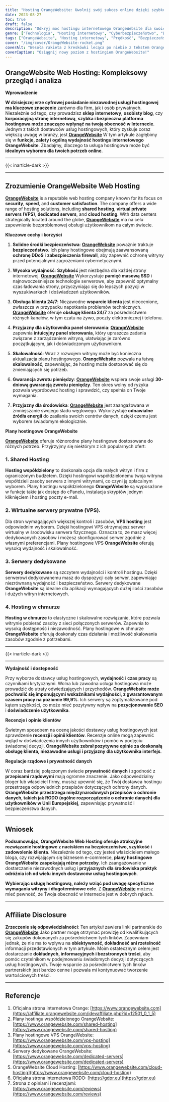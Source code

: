 ```yaml
---
title: "Hosting OrangeWebsite: Uwolnij swój sukces online dzięki szybkości i bezpieczeństwu"
date: 2023-08-27
toc: true
draft: false
description: "Odkryj moc hostingu internetowego OrangeWebsite dla swoich przedsięwzięć online - szybkie, bezpieczne i niezawodne rozwiązania dla wszystkich potrzeb Twojej witryny."
genre: ["Technologia", "Hosting internetowy", "Cyberbezpieczeństwo", "Biznes", "Usługi cyfrowe", "Zarządzanie stroną internetową", "Internet", "Handel elektroniczny", "Hosting w chmurze", "Hosting serwerów"]
tags: ["OrangeWebsite", "Hosting internetowy", "Prędkość", "Bezpieczeństwo", "Niezawodny", "Obsługa klienta", "Panel sterowania", "Skalowalność", "Hosting w chmurze", "Hosting VPS", "Serwery dedykowane", "Pamięć masowa SSD", "Ochrona danych", "RODO", "Przyjazny dla środowiska", "Energia odnawialna", "Obecność online", "Rankingi SEO", "Doświadczenie użytkownika", "Najlepsze usługi hostingowe", "Bezpieczne rozwiązania hostingowe", "Najlepsi dostawcy hostingu", "Hosting przyjazny dla środowiska", "Hosting stron internetowych dla firm", "Wybór odpowiedniego planu hostingowego", "Recenzje OrangeWebsite", "Korzyści z hostingu internetowego", "Czynniki sukcesu online", "Szybko ładujące się strony internetowe"]
cover: "/img/cover/OrangeWebsite-rocket.png"
coverAlt: "Wesoła rakieta z kreskówki lecąca po niebie z tekstem OrangeWebsite na boku, symbolizująca szybki i bezpieczny hosting."
coverCaption: "Osiągnij nowy poziom z hostingiem OrangeWebsite!"
---
```


## OrangeWebsite Web Hosting: Kompleksowy przegląd i analiza

**Wprowadzenie**

**W dzisiejszej erze cyfrowej posiadanie niezawodnej usługi hostingowej ma kluczowe znaczenie** zarówno dla firm, jak i osób prywatnych. Niezależnie od tego, czy prowadzisz **sklep internetowy**, **osobisty blog**, czy **korporacyjną stronę internetową**, **szybka i bezpieczna platforma hostingowa może znacząco wpłynąć na twoją obecność w Internecie**. Jednym z takich dostawców usług hostingowych, który zyskuje coraz większą uwagę w branży, jest [**OrangeWebsite**](https://affiliate.orangewebsite.com/idevaffiliate.php?id=12501_0_1_5) W tym artykule zagłębimy się w **funkcje, zalety i ogólną wydajność hostingu internetowego OrangeWebsite**. Zbadajmy, dlaczego ta usługa hostingowa może być **idealnym wyborem dla twoich potrzeb online**.

______
{{< inarticle-dark >}}
______

## Zrozumienie **OrangeWebsite Web Hosting**

[**OrangeWebsite**](https://affiliate.orangewebsite.com/idevaffiliate.php?id=12501_0_1_5) is a reputable web hosting company known for its focus on **security**, **speed**, and **customer satisfaction**. The company offers a wide range of hosting solutions, including **shared hosting**, **virtual private servers (VPS)**, **dedicated servers**, and **cloud hosting**. With data centers strategically located around the globe, [**OrangeWebsite**](https://affiliate.orangewebsite.com/idevaffiliate.php?id=12501_0_1_5) ma na celu zapewnienie bezproblemowej obsługi użytkownikom na całym świecie.

**Kluczowe cechy i korzyści**

1. **Solidne środki bezpieczeństwa**: [**OrangeWebsite**](https://affiliate.orangewebsite.com/idevaffiliate.php?id=12501_0_1_5) poważnie traktuje **bezpieczeństwo**. Ich plany hostingowe obejmują zaawansowaną **ochronę DDoS** i **zabezpieczenia firewall**, aby zapewnić ochronę witryny przed potencjalnymi zagrożeniami cybernetycznymi.

2. **Wysoka wydajność**: **Szybkość** jest niezbędna dla każdej strony internetowej. [**OrangeWebsite**](https://affiliate.orangewebsite.com/idevaffiliate.php?id=12501_0_1_5) Wykorzystuje **pamięć masową SSD** i najnowocześniejsze technologie serwerowe, aby zapewnić optymalny czas ładowania strony, przyczyniając się do lepszych pozycji w wyszukiwarkach i doświadczeń użytkowników.

3. **Obsługa klienta 24/7**: Niezawodne **wsparcie klienta** jest nieocenione, zwłaszcza w przypadku napotkania problemów technicznych. [**OrangeWebsite**](https://affiliate.orangewebsite.com/idevaffiliate.php?id=12501_0_1_5) oferuje **obsługę klienta 24/7** za pośrednictwem różnych kanałów, w tym czatu na żywo, poczty elektronicznej i telefonu.

4. **Przyjazny dla użytkownika panel sterowania**: [**OrangeWebsite**](https://affiliate.orangewebsite.com/idevaffiliate.php?id=12501_0_1_5) zapewnia **intuicyjny panel sterowania**, który upraszcza zadania związane z zarządzaniem witryną, ułatwiając je zarówno początkującym, jak i doświadczonym użytkownikom.

5. **Skalowalność**: Wraz z rozwojem witryny może być konieczna aktualizacja planu hostingowego. [**OrangeWebsite**](https://affiliate.orangewebsite.com/idevaffiliate.php?id=12501_0_1_5) pozwala na łatwą **skalowalność**, zapewniając, że hosting może dostosować się do zmieniających się potrzeb.

6. **Gwarancja zwrotu pieniędzy**: [**OrangeWebsite**](https://affiliate.orangewebsite.com/idevaffiliate.php?id=12501_0_1_5) wspiera swoje usługi **30-dniową gwarancją zwrotu pieniędzy**. Ten okres wolny od ryzyka pozwala wypróbować hosting i sprawdzić, czy spełnia on Twoje wymagania.

7. **Przyjazny dla środowiska**: [**OrangeWebsite**](https://affiliate.orangewebsite.com/idevaffiliate.php?id=12501_0_1_5) jest zaangażowana w zmniejszanie swojego śladu węglowego. Wykorzystuje **odnawialne źródła energii** do zasilania swoich centrów danych, dzięki czemu jest wyborem świadomym ekologicznie.

**Plany hostingowe OrangeWebsite**

[**OrangeWebsite**](https://affiliate.orangewebsite.com/idevaffiliate.php?id=12501_0_1_5) oferuje różnorodne plany hostingowe dostosowane do różnych potrzeb. Przyjrzyjmy się niektórym z ich popularnych ofert:

### 1. **Shared Hosting**

**Hosting współdzielony** to doskonała opcja dla małych witryn i firm z ograniczonym budżetem. Dzięki hostingowi współdzielonemu twoja witryna współdzieli zasoby serwera z innymi witrynami, co czyni ją opłacalnym wyborem. Plany hostingu współdzielonego **OrangeWebsite** są wyposażone w funkcje takie jak dostęp do cPanelu, instalacja skryptów jednym kliknięciem i hosting poczty e-mail.

### 2. **Wirtualne serwery prywatne (VPS)**.

Dla stron wymagających większej kontroli i zasobów, **VPS hosting** jest odpowiednim wyborem. Dzięki hostingowi VPS otrzymujesz serwer wirtualny w środowisku serwera fizycznego. Oznacza to, że masz więcej dedykowanych zasobów i możesz skonfigurować serwer zgodnie z własnymi preferencjami. Plany hostingowe VPS **OrangeWebsite** oferują wysoką wydajność i skalowalność.

### 3. **Serwery dedykowane**

**Serwery dedykowane** są szczytem wydajności i kontroli hostingu. Dzięki serwerowi dedykowanemu masz do dyspozycji cały serwer, zapewniając niezrównaną wydajność i bezpieczeństwo. Serwery dedykowane **OrangeWebsite** są idealne dla aplikacji wymagających dużej ilości zasobów i dużych witryn internetowych.

### 4. **Hosting w chmurze**

**Hosting w chmurze** to elastyczne i skalowalne rozwiązanie, które pozwala witrynie pobierać zasoby z sieci połączonych serwerów. Zapewnia to wysoką dostępność i niezawodność. Plany hostingowe w chmurze **OrangeWebsite** oferują doskonały czas działania i możliwość skalowania zasobów zgodnie z potrzebami.

______
{{< inarticle-dark >}}
______

**Wydajność i dostępność**

Przy wyborze dostawcy usług hostingowych, **wydajność** i **czas pracy** są czynnikami krytycznymi. Wolna lub zawodna usługa hostingowa może prowadzić do utraty odwiedzających i przychodów. **OrangeWebsite może pochwalić się imponującymi wskaźnikami wydajności, z gwarantowanym czasem pracy na poziomie 99,9%**. Ich serwery są zoptymalizowane pod kątem szybkości, co może mieć pozytywny wpływ na **pozycjonowanie SEO** i **doświadczenie użytkownika**.

**Recenzje i opinie klientów**

Świetnym sposobem na ocenę jakości dostawcy usług hostingowych jest sprawdzenie **recenzji i opinii klientów**. Recenzje online mogą zapewnić wgląd w doświadczenia innych użytkowników i pomóc w podjęciu świadomej decyzji. **OrangeWebsite zebrał pozytywne opinie za doskonałą obsługę klienta, niezawodne usługi i przyjazny dla użytkownika interfejs**.

**Regulacje rządowe i prywatność danych**

W coraz bardziej połączonym świecie **prywatność danych** i zgodność z **przepisami rządowymi** mają ogromne znaczenie. Jako odpowiedzialny bloger lub właściciel firmy, musisz upewnić się, że Twój dostawca hostingu przestrzega odpowiednich przepisów dotyczących ochrony danych. **OrangeWebsite przestrzega międzynarodowych przepisów o ochronie danych, takich jak RODO (ogólne rozporządzenie o ochronie danych) dla użytkowników w Unii Europejskiej**, zapewniając prywatność i bezpieczeństwo danych.

______

## **Wniosek**

**Podsumowując, OrangeWebsite Web Hosting oferuje atrakcyjne rozwiązanie hostingowe z naciskiem na bezpieczeństwo, szybkość i zadowolenie klienta**. Niezależnie od tego, czy jesteś właścicielem małego bloga, czy rozwijającym się biznesem e-commerce, **plany hostingowe OrangeWebsite zaspokajają różne potrzeby**. Ich zaangażowanie w dostarczanie niezawodnych usług i **przyjaznych dla środowiska praktyk odróżnia ich od wielu innych dostawców usług hostingowych**.

**Wybierając usługę hostingową, należy wziąć pod uwagę specyficzne wymagania witryny i długoterminowe cele**. Z [**OrangeWebsite**](https://affiliate.orangewebsite.com/idevaffiliate.php?id=12501_0_1_5) możesz mieć pewność, że Twoja obecność w Internecie jest w dobrych rękach.


______

## **Affiliate Disclosure**

**Zrzeczenie się odpowiedzialności**: Ten artykuł zawiera linki partnerskie do [**OrangeWebsite**](https://affiliate.orangewebsite.com/idevaffiliate.php?id=12501_0_1_5) Jako partner mogę otrzymać prowizję od kwalifikujących się zakupów dokonanych za pośrednictwem tych linków. Zapewniam jednak, że nie ma to wpływu na **obiektywność, dokładność ani rzetelność** informacji przedstawionych w tym artykule. Moim ostatecznym celem jest dostarczanie **dokładnych, informacyjnych i bezstronnych treści**, aby pomóc czytelnikom w podejmowaniu świadomych decyzji dotyczących usług hostingowych. Twoje wsparcie za pośrednictwem tych linków partnerskich jest bardzo cenne i pozwala mi kontynuować tworzenie wartościowych treści.

______

## Referencje

1. Oficjalna strona internetowa Orange: [https://www.orangewebsite.com](https://affiliate.orangewebsite.com/idevaffiliate.php?id=12501_0_1_5)
2. Plany hostingu współdzielonego OrangeWebsite: [https://www.orangewebsite.com/shared-hosting](https://www.orangewebsite.com/shared-hosting)
3. Plany hostingowe VPS OrangeWebsite: [https://www.orangewebsite.com/vps-hosting](https://www.orangewebsite.com/vps-hosting)
4. Serwery dedykowane OrangeWebsite: [https://www.orangewebsite.com/dedicated-servers](https://www.orangewebsite.com/dedicated-servers)
5. OrangeWebsite Cloud Hosting: [https://www.orangewebsite.com/cloud-hosting](https://www.orangewebsite.com/cloud-hosting)
6. Oficjalna strona internetowa RODO: [https://gdpr.eu](https://gdpr.eu)
7. Strona z opiniami i recenzjami: [https://www.orangewebsite.com/reviews](https://www.orangewebsite.com/reviews)

